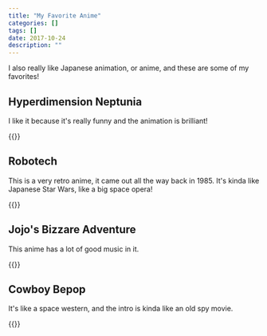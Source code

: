```yaml
---
title: "My Favorite Anime"
categories: []
tags: []
date: 2017-10-24
description: ""
---
```


I also really like Japanese animation, or anime, and these are some of my favorites!

## Hyperdimension Neptunia

I like it because it's really funny and the animation is brilliant! 

{{<youtube Np2QJ9ZoWn4>}}

## Robotech

This is a very retro anime, it came out all the way back in 1985. 
It's kinda like Japanese Star Wars, like a big space opera!

{{<youtube _v3ffOZL3_E>}}

## Jojo's Bizzare Adventure

This anime has a lot of good music in it.

{{<youtube cKr46XveL6w>}}

## Cowboy Bepop

It's like a space western, and the intro is kinda like an old spy movie. 

{{<youtube LLT6Fm7JebM>}} 